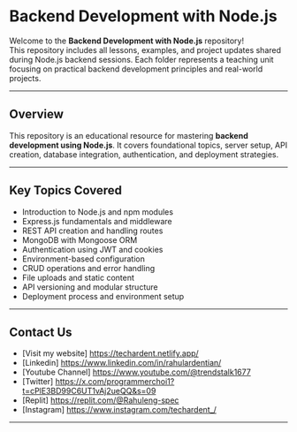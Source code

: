 # Backend Development with Node.js

Welcome to the **Backend Development with Node.js** repository!  
This repository includes all lessons, examples, and project updates shared during Node.js backend sessions. Each folder represents a teaching unit focusing on practical backend development principles and real-world projects.

---

## Overview

This repository is an educational resource for mastering **backend development using Node.js**. It covers foundational topics, server setup, API creation, database integration, authentication, and deployment strategies.

---

## Key Topics Covered

- Introduction to Node.js and npm modules  
- Express.js fundamentals and middleware  
- REST API creation and handling routes  
- MongoDB with Mongoose ORM  
- Authentication using JWT and cookies  
- Environment-based configuration  
- CRUD operations and error handling  
- File uploads and static content  
- API versioning and modular structure  
- Deployment process and environment setup

---
## Contact Us

- [Visit my website] https://techardent.netlify.app/
- [Linkedin] https://www.linkedin.com/in/rahulardentian/
- [Youtube Channel] https://www.youtube.com/@trendstalk1677
- [Twitter] https://x.com/programmerchoi1?t=cPlE3BD99C6UT1vAj2ueQQ&s=09
- [Replit] https://replit.com/@Rahuleng-spec
- [Instagram] https://www.instagram.com/techardent_/

---



